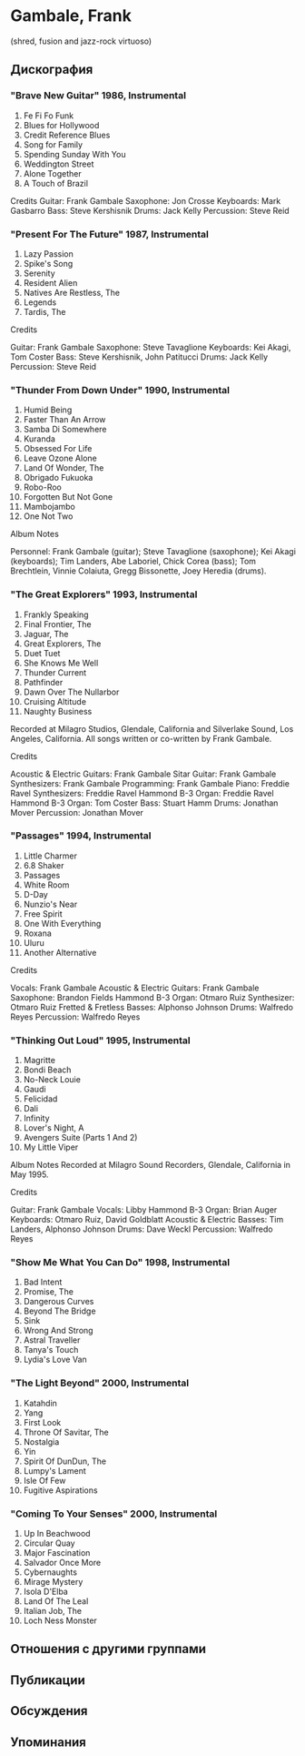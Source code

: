 # Gambale, Frank

(shred, fusion and jazz-rock virtuoso)

## Дискография

### "Brave New Guitar" 1986, Instrumental

1. Fe Fi Fo Funk  
2. Blues for Hollywood  
3. Credit Reference Blues  
4. Song for Family  
 5. Spending Sunday With You  
6. Weddington Street  
7. Alone Together  
8. A Touch of Brazil  


Credits 
Guitar: Frank Gambale 
Saxophone: Jon Crosse 
Keyboards: Mark Gasbarro 
Bass: Steve Kershisnik 
Drums: Jack Kelly 
Percussion: Steve Reid 
 

 

### "Present For The Future" 1987, Instrumental

1. Lazy Passion  
2. Spike's Song  
3. Serenity  
4. Resident Alien  
 5. Natives Are Restless, The  
6. Legends  
7. Tardis, The  
 
Credits 

Guitar: Frank Gambale 
Saxophone: Steve Tavaglione 
Keyboards: Kei Akagi, Tom Coster 
Bass: Steve Kershisnik, John Patitucci 
Drums: Jack Kelly 
Percussion: Steve Reid 
 



### "Thunder From Down Under" 1990, Instrumental

1. Humid Being  
2. Faster Than An Arrow  
3. Samba Di Somewhere  
4. Kuranda  
5. Obsessed For Life  
6. Leave Ozone Alone  
 7. Land Of Wonder, The  
8. Obrigado Fukuoka  
9. Robo-Roo  
10. Forgotten But Not Gone  
11. Mambojambo  
12. One Not Two  
 
Album Notes 

Personnel: Frank Gambale (guitar); Steve Tavaglione (saxophone); Kei Akagi (keyboards); Tim Landers, Abe Laboriel, Chick Corea (bass); Tom Brechtlein, Vinnie Colaiuta, Gregg Bissonette, Joey Heredia (drums).  






### "The Great Explorers" 1993, Instrumental

1. Frankly Speaking  
2. Final Frontier, The  
3. Jaguar, The  
4. Great Explorers, The  
5. Duet Tuet  
6. She Knows Me Well  
 7. Thunder Current  
8. Pathfinder  
9. Dawn Over The Nullarbor  
10. Cruising Altitude  
11. Naughty Business  
 
Recorded at Milagro Studios, Glendale, California and Silverlake Sound, Los Angeles, California. All songs written or co-written by Frank Gambale.  


Credits 

Acoustic & Electric Guitars: Frank Gambale 
Sitar Guitar: Frank Gambale 
Synthesizers: Frank Gambale 
Programming: Frank Gambale 
Piano: Freddie Ravel 
Synthesizers: Freddie Ravel 
Hammond B-3 Organ: Freddie Ravel 
Hammond B-3 Organ: Tom Coster 
Bass: Stuart Hamm 
Drums: Jonathan Mover 
Percussion: Jonathan Mover 
 



### "Passages" 1994, Instrumental

1. Little Charmer  
2. 6.8 Shaker  
3. Passages  
4. White Room  
5. D-Day  
6. Nunzio's Near  
7. Free Spirit  
8. One With Everything  
9. Roxana  
10. Uluru  
11. Another Alternative  
 

Credits 

Vocals: Frank Gambale 
Acoustic & Electric Guitars: Frank Gambale 
Saxophone: Brandon Fields 
Hammond B-3 Organ: Otmaro Ruiz 
Synthesizer: Otmaro Ruiz 
Fretted & Fretless Basses: Alphonso Johnson 
Drums: Walfredo Reyes 
Percussion: Walfredo Reyes 
 

 



    






### "Thinking Out Loud" 1995, Instrumental

1. Magritte  
2. Bondi Beach  
3. No-Neck Louie  
4. Gaudi  
5. Felicidad  
6. Dali  
7. Infinity  
8. Lover's Night, A  
9. Avengers Suite (Parts 1 And 2)  
10. My Little Viper  
 

Album Notes 
Recorded at Milagro Sound Recorders, Glendale, California in May 1995.  


Credits 

Guitar: Frank Gambale 
Vocals: Libby 
Hammond B-3 Organ: Brian Auger 
Keyboards: Otmaro Ruiz, David Goldblatt 
Acoustic & Electric Basses: Tim Landers, Alphonso Johnson 
Drums: Dave Weckl 
Percussion: Walfredo Reyes 
 

 










### "Show Me What You Can Do" 1998, Instrumental

1. Bad Intent  
2. Promise, The  
3. Dangerous Curves  
4. Beyond The Bridge  
5. Sink  
6. Wrong And Strong  
7. Astral Traveller  
8. Tanya's Touch  
9. Lydia's Love Van  
 

### "The Light Beyond" 2000, Instrumental

1. Katahdin  
2. Yang  
3. First Look  
4. Throne Of Savitar, The  
5. Nostalgia  
 6. Yin  
7. Spirit Of DunDun, The  
8. Lumpy's Lament  
9. Isle Of Few  
10. Fugitive Aspirations  
 

### "Coming To Your Senses" 2000, Instrumental

1. Up In Beachwood  
2. Circular Quay  
3. Major Fascination  
4. Salvador Once More  
5. Cybernaughts  
 6. Mirage Mystery  
7. Isola D'Elba  
8. Land Of The Leal  
9. Italian Job, The  
10. Loch Ness Monster  
 


## Отношения с другими группами


## Публикации


## Обсуждения


## Упоминания

